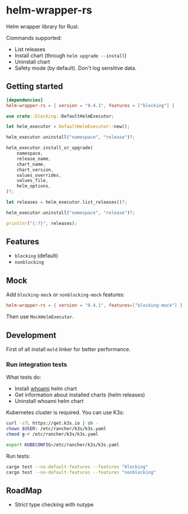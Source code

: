 # helm-wrapper-rs

Helm wrapper library for Rust.

Commands supported:

- List releases
- Install chart (through `helm upgrade --install`)
- Uninstall chart
- Safety mode (by default). Don't log sensitive data.

## Getting started

```toml
[dependencies]
helm-wrapper-rs = { version = "0.4.1", features = ["blocking"] }
```

```rust
use crate::blocking::DefaultHelmExecutor;

let helm_executor = DefaultHelmExecutor::new();

helm_executor.uninstall("namespace", "release")?;

helm_executor.install_or_upgrade(
    namespace,
    release_name,
    chart_name,
    chart_version,
    values_overrides,
    values_file,
    helm_options,
)?;

let releases = helm_executor.list_releases()?;

helm_executor.uninstall("namespace", "release")?;

println!("{:?}", releases);
```

## Features

- `blocking` (default)
- `nonblocking`

## Mock

Add `blocking-mock` or `nonblocking-mock` features:

```toml
helm-wrapper-rs = { version = "0.4.1", features=["blocking-mock"] }
```

Then use `MockHelmExecutor`.

## Development

First of all install `mold` linker for better performance.

### Run integration tests

What tests do:

- Install [whoami](https://github.com/traefik/whoami) helm chart
- Get information about installed charts (helm releases)
- Uninstall whoami helm chart

Kubernetes cluster is required. You can use K3s:

```bash
curl -sfL https://get.k3s.io | sh -
chown $USER: /etc/rancher/k3s/k3s.yaml
chmod g-r /etc/rancher/k3s/k3s.yaml

export KUBECONFIG=/etc/rancher/k3s/k3s.yaml
```

Run tests:

```bash
cargo test --no-default-features --features "blocking"
cargo test --no-default-features --features "nonblocking"
```

## RoadMap

- Strict type checking with nutype
